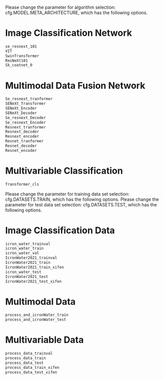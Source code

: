 Please change the parameter for algorithm selection: cfg.MODEL.META_ARCHITECTURE, which has the following options.

# Image Classification Network
```java  
se_resnext_101
VIT
SwinTransformer
ResNeXt101
Sk_coatnet_0
```
# Multimodal Data Fusion Network
```java
Se_resnext_tranformer
SENeXt_Transformer
SENeXt_Encoder
SENeXt_Decoder
Se_resnext_Decoder
Se_resnext_Encoder
Resnext_tranformer
Resnext_decoder
Resnext_encoder
Resnet_tranformer
Resnet_decoder
Resnet_encoder
```
# Multivariable Classification
```java
Transformer_cls
```


Please change the parameter for training data set selection: cfg.DATASETS.TRAIN, which has the following options. Please change the parameter for test data set selection: cfg.DATASETS.TEST, which has the following options.
# Image Classification Data
```java
icron_water_trainval
icron_water_train
icron_water_val
IcronWater2021_trainval
IcronWater2021_train
IcronWater2021_train_xifen
icron_water_test
IcronWater2021_test
IcronWater2021_test_xifen
```

# Multimodal Data
```java 
process_and_icronWater_train
process_and_icronWater_test
```

# Multivariable Data
```java 
process_data_trainval
process_data_train
process_data_test
process_data_train_xifen
process_data_test_xifen
```
